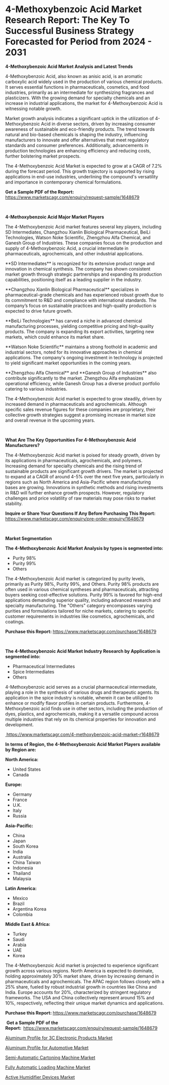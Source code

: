 <p><h1>4-Methoxybenzoic Acid Market Research Report: The Key To Successful Business Strategy Forecasted for Period from 2024 - 2031</h1></p><p><strong>4-Methoxybenzoic Acid Market Analysis and Latest Trends</strong></p>
<p><p>4-Methoxybenzoic Acid, also known as anisic acid, is an aromatic carboxylic acid widely used in the production of various chemical products. It serves essential functions in pharmaceuticals, cosmetics, and food industries, primarily as an intermediate for synthesizing fragrances and plasticizers. With the growing demand for specialty chemicals and an increase in industrial applications, the market for 4-Methoxybenzoic Acid is witnessing notable growth.</p><p>Market growth analysis indicates a significant uptick in the utilization of 4-Methoxybenzoic Acid in diverse sectors, driven by increasing consumer awareness of sustainable and eco-friendly products. The trend towards natural and bio-based chemicals is shaping the industry, influencing manufacturers to innovate and offer alternatives that meet regulatory standards and consumer preferences. Additionally, advancements in production technologies are enhancing efficiency and reducing costs, further bolstering market prospects.</p><p>The 4-Methoxybenzoic Acid Market is expected to grow at a CAGR of 7.2% during the forecast period. This growth trajectory is supported by rising applications in end-use industries, underlining the compound's versatility and importance in contemporary chemical formulations.</p></p>
<p><strong>Get a Sample PDF of the Report:&nbsp;</strong> <a href="https://www.marketscagr.com/enquiry/request-sample/1648679?utm_campaign=1126&utm_medium=2&utm_source=Github&utm_content=ia&utm_term=15102024&utm_id=4-methoxybenzoic-acid">https://www.marketscagr.com/enquiry/request-sample/1648679</a></p>
<p>&nbsp;</p>
<p><strong>4-Methoxybenzoic Acid Major Market Players</strong></p>
<p><p>The 4-Methoxybenzoic Acid market features several key players, including SD Intermediates, Changzhou Xianlin Biological Pharmaceutical, BeiLi Technologies, Watson Noke Scientific, Zhengzhou Alfa Chemical, and Ganesh Group of Industries. These companies focus on the production and supply of 4-Methoxybenzoic Acid, a crucial intermediate in pharmaceuticals, agrochemicals, and other industrial applications.</p><p>**SD Intermediates** is recognized for its extensive product range and innovation in chemical synthesis. The company has shown consistent market growth through strategic partnerships and expanding its production capabilities, positioning itself as a leading supplier in the industry.</p><p>**Changzhou Xianlin Biological Pharmaceutical** specializes in pharmaceutical-grade chemicals and has experienced robust growth due to its commitment to R&D and compliance with international standards. The company’s focus on sustainable practices and high-quality production is expected to drive future growth.</p><p>**BeiLi Technologies** has carved a niche in advanced chemical manufacturing processes, yielding competitive pricing and high-quality products. The company is expanding its export activities, targeting new markets, which could enhance its market share.</p><p>**Watson Noke Scientific** maintains a strong foothold in academic and industrial sectors, noted for its innovative approaches in chemical applications. The company's ongoing investment in technology is projected to yield significant market opportunities in the coming years.</p><p>**Zhengzhou Alfa Chemical** and **Ganesh Group of Industries** also contribute significantly to the market. Zhengzhou Alfa emphasizes operational efficiency, while Ganesh Group has a diverse product portfolio catering to various industries.</p><p>The 4-Methoxybenzoic Acid market is expected to grow steadily, driven by increased demand in pharmaceuticals and agrochemicals. Although specific sales revenue figures for these companies are proprietary, their collective growth strategies suggest a promising increase in market size and overall revenue in the upcoming years.</p></p>
<p>&nbsp;</p>
<p><strong>What Are The Key Opportunities For 4-Methoxybenzoic Acid Manufacturers?</strong></p>
<p><p>The 4-Methoxybenzoic Acid market is poised for steady growth, driven by its applications in pharmaceuticals, agrochemicals, and polymers. Increasing demand for specialty chemicals and the rising trend of sustainable products are significant growth drivers. The market is projected to expand at a CAGR of around 4-5% over the next five years, particularly in regions such as North America and Asia-Pacific where manufacturing bases are growing. Innovations in synthetic methods and rising investments in R&D will further enhance growth prospects. However, regulatory challenges and price volatility of raw materials may pose risks to market stability.</p></p>
<p><strong>Inquire or Share Your Questions If Any Before Purchasing This Report:</strong> <a href="https://www.marketscagr.com/enquiry/pre-order-enquiry/1648679?utm_campaign=1126&utm_medium=2&utm_source=Github&utm_content=ia&utm_term=15102024&utm_id=4-methoxybenzoic-acid">https://www.marketscagr.com/enquiry/pre-order-enquiry/1648679</a></p>
<p>&nbsp;</p>
<p><strong>Market Segmentation</strong></p>
<p><strong>The 4-Methoxybenzoic Acid Market Analysis by types is segmented into:</strong></p>
<p><ul><li>Purity 98%</li><li>Purity 99%</li><li>Others</li></ul></p>
<p><p>The 4-Methoxybenzoic Acid market is categorized by purity levels, primarily as Purity 98%, Purity 99%, and Others. Purity 98% products are often used in various chemical syntheses and pharmaceuticals, attracting buyers seeking cost-effective solutions. Purity 99% is favored for high-end applications demanding superior quality, including advanced research and specialty manufacturing. The "Others" category encompasses varying purities and formulations tailored for niche markets, catering to specific customer requirements in industries like cosmetics, agrochemicals, and coatings.</p></p>
<p><strong>Purchase this Report:&nbsp;</strong><a href="https://www.marketscagr.com/purchase/1648679?utm_campaign=1126&utm_medium=2&utm_source=Github&utm_content=ia&utm_term=15102024&utm_id=4-methoxybenzoic-acid">https://www.marketscagr.com/purchase/1648679</a></p>
<p>&nbsp;</p>
<p><strong>The 4-Methoxybenzoic Acid Market Industry Research by Application is segmented into:</strong></p>
<p><ul><li>Pharmaceutical Intermediates</li><li>Spice Intermediates</li><li>Others</li></ul></p>
<p><p>4-Methoxybenzoic acid serves as a crucial pharmaceutical intermediate, playing a role in the synthesis of various drugs and therapeutic agents. Its application in the spice industry is notable, wherein it can be utilized to enhance or modify flavor profiles in certain products. Furthermore, 4-Methoxybenzoic acid finds use in other sectors, including the production of dyes, plastics, and agrochemicals, making it a versatile compound across multiple industries that rely on its chemical properties for innovation and development.</p></p>
<p><a href="https://www.marketscagr.com/4-methoxybenzoic-acid-market-r1648679?utm_campaign=1126&utm_medium=2&utm_source=Github&utm_content=ia&utm_term=15102024&utm_id=4-methoxybenzoic-acid">&nbsp;https://www.marketscagr.com/4-methoxybenzoic-acid-market-r1648679</a></p>
<p><strong>In terms of Region, the 4-Methoxybenzoic Acid Market Players available by Region are:</strong></p>
<p>
    <p> <strong> North America: </strong>
        <ul>
            <li>United States</li>
            <li>Canada</li>
        </ul>
        </p> 
    <p> <strong> Europe: </strong>
        <ul>
            <li>Germany</li>
            <li>France</li>
            <li>U.K.</li>
            <li>Italy</li>
            <li>Russia</li>
        </ul>
        </p> 
    <p> <strong> Asia-Pacific: </strong>
        <ul>
            <li>China</li>
            <li>Japan</li>
            <li>South Korea</li>
            <li>India</li>
            <li>Australia</li>
            <li>China Taiwan</li>
            <li>Indonesia</li>
            <li>Thailand</li>
            <li>Malaysia</li>
        </ul>
        </p> 
    <p> <strong> Latin America: </strong>
        <ul>
            <li>Mexico</li>
            <li>Brazil</li>
            <li>Argentina Korea</li>
            <li>Colombia</li>
        </ul>
        </p> 
    <p> <strong> Middle East & Africa: </strong>
        <ul>
            <li>Turkey</li>
            <li>Saudi</li>
            <li>Arabia</li>
            <li>UAE</li>
            <li>Korea</li>
        </ul>
    </p>
    </p>
<p><p>The 4-Methoxybenzoic Acid market is projected to experience significant growth across various regions. North America is expected to dominate, holding approximately 30% market share, driven by increasing demand in pharmaceuticals and agrochemicals. The APAC region follows closely with a 25% share, fueled by robust industrial growth in countries like China and India. Europe accounts for 20%, characterized by stringent regulatory frameworks. The USA and China collectively represent around 15% and 10%, respectively, reflecting their unique market dynamics and applications.</p></p>
<p><strong>Purchase this Report: </strong><a href="https://www.marketscagr.com/purchase/1648679?utm_campaign=1126&utm_medium=2&utm_source=Github&utm_content=ia&utm_term=15102024&utm_id=4-methoxybenzoic-acid">https://www.marketscagr.com/purchase/1648679</a></p>
<p>&nbsp;<strong>Get a Sample PDF of the Report:&nbsp;&nbsp;</strong><a href="https://www.marketscagr.com/enquiry/request-sample/1648679?utm_campaign=1126&utm_medium=2&utm_source=Github&utm_content=ia&utm_term=15102024&utm_id=4-methoxybenzoic-acid">https://www.marketscagr.com/enquiry/request-sample/1648679</a></p>
<p><strong></strong></p>
<p><p><a href="https://github.com/tealewe4ey/Market-Research-Report-List-1/blob/main/aluminum-profile-for-3c-electronic-products-market.md?utm_campaign=1126&utm_medium=2&utm_source=Github&utm_content=ia&utm_term=15102024&utm_id=4-methoxybenzoic-acid">Aluminum Profile for 3C Electronic Products Market</a></p><p><a href="https://github.com/pzutterh2/Market-Research-Report-List-1/blob/main/aluminum-profile-for-automotive-market.md?utm_campaign=1126&utm_medium=2&utm_source=Github&utm_content=ia&utm_term=15102024&utm_id=4-methoxybenzoic-acid">Aluminum Profile for Automotive Market</a></p><p><a href="https://www.linkedin.com/pulse/market-forecast-global-semi-automatic-cartoning-machine-trends-99hae?trk=public_post_embed_feed-article-content&utm_campaign=1126&utm_medium=2&utm_source=Github&utm_content=ia&utm_term=15102024&utm_id=4-methoxybenzoic-acid">Semi-Automatic Cartoning Machine Market</a></p><p><a href="https://www.linkedin.com/pulse/strategic-roadmap-global-fully-automatic-loading-machine-dfvqe?trk=public_post_embed_feed-article-content&utm_campaign=1126&utm_medium=2&utm_source=Github&utm_content=ia&utm_term=15102024&utm_id=4-methoxybenzoic-acid">Fully Automatic Loading Machine Market</a></p><p><a href="https://www.linkedin.com/pulse/active-humidifier-devices-revenue-growth-report-2024-2031-ekzre?trk=public_post_embed_feed-article-content&utm_campaign=1126&utm_medium=2&utm_source=Github&utm_content=ia&utm_term=15102024&utm_id=4-methoxybenzoic-acid">Active Humidifier Devices Market</a></p></p>